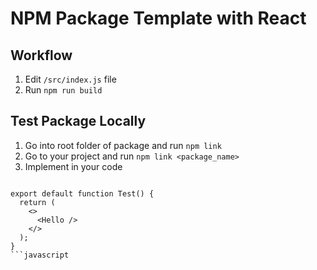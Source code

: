 # NPM Package Template with React

## Workflow

1. Edit `/src/index.js` file
2. Run `npm run build`

## Test Package Locally

1. Go into root folder of package and run `npm link`
2. Go to your project and run `npm link <package_name>`
3. Implement in your code <br>
```import Hello from "npm-package-react-template";

export default function Test() {
  return (
    <>
      <Hello />
    </>
  );
}
```javascript
